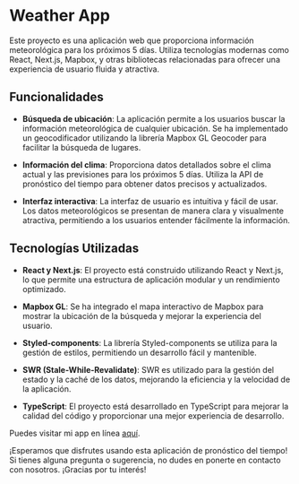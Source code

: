 # Weather App

Este proyecto es una aplicación web que proporciona información meteorológica para los próximos 5 días. Utiliza tecnologías modernas como React, Next.js, Mapbox, y otras bibliotecas relacionadas para ofrecer una experiencia de usuario fluida y atractiva.

## Funcionalidades

- **Búsqueda de ubicación**: La aplicación permite a los usuarios buscar la información meteorológica de cualquier ubicación. Se ha implementado un geocodificador utilizando la librería Mapbox GL Geocoder para facilitar la búsqueda de lugares.

- **Información del clima**: Proporciona datos detallados sobre el clima actual y las previsiones para los próximos 5 días. Utiliza la API de pronóstico del tiempo para obtener datos precisos y actualizados.

- **Interfaz interactiva**: La interfaz de usuario es intuitiva y fácil de usar. Los datos meteorológicos se presentan de manera clara y visualmente atractiva, permitiendo a los usuarios entender fácilmente la información.

## Tecnologías Utilizadas

- **React y Next.js**: El proyecto está construido utilizando React y Next.js, lo que permite una estructura de aplicación modular y un rendimiento optimizado.

- **Mapbox GL**: Se ha integrado el mapa interactivo de Mapbox para mostrar la ubicación de la búsqueda y mejorar la experiencia del usuario.

- **Styled-components**: La librería Styled-components se utiliza para la gestión de estilos, permitiendo un desarrollo fácil y mantenible.

- **SWR (Stale-While-Revalidate)**: SWR es utilizado para la gestión del estado y la caché de los datos, mejorando la eficiencia y la velocidad de la aplicación.

- **TypeScript**: El proyecto está desarrollado en TypeScript para mejorar la calidad del código y proporcionar una mejor experiencia de desarrollo.

Puedes visitar mi app en línea [aquí](https://portafolio-taupe-nine.vercel.app/).


¡Esperamos que disfrutes usando esta aplicación de pronóstico del tiempo! Si tienes alguna pregunta o sugerencia, no dudes en ponerte en contacto con nosotros. ¡Gracias por tu interés!
